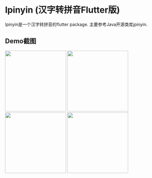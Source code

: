 # lpinyin (汉字转拼音Flutter版)

lpinyin是一个汉字转拼音的flutter package. 主要参考Java开源类库jpinyin.

##  Demo截图

<div>
<img src="https://github.com/Sky24n/lpinyin/blob/master/screenshot/1.jpeg" width="200">
<img src="https://github.com/Sky24n/lpinyin/blob/master/screenshot/2.jpeg" width="200">
</div>
<div>
<img src="https://github.com/Sky24n/lpinyin/blob/master/screenshot/3.jpeg" width="200">
<img src="https://github.com/Sky24n/lpinyin/blob/master/screenshot/4.jpeg" width="200">
</div>

